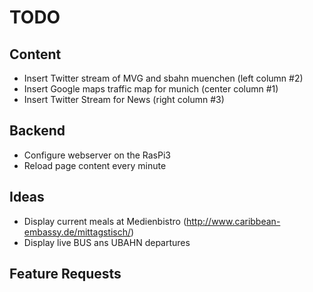 # TODO

## Content
- Insert Twitter stream of MVG and sbahn muenchen (left column #2)
- Insert Google maps traffic map for munich (center column #1)
- Insert Twitter Stream for News (right column #3)

## Backend
- Configure webserver on the RasPi3
- Reload page content every minute

## Ideas
- Display current meals at Medienbistro (http://www.caribbean-embassy.de/mittagstisch/)
- Display live BUS ans UBAHN departures

## Feature Requests